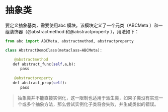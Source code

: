 # 抽象类

要定义抽象基类，需要使用abc 模块。该模块定义了一个元类（ABCMeta ）和一组装饰器（@abstractmethod 和@abstractproperty ），用法如下：

```py
from abc import ABCMeta, abstractmethod, abstractproperty

class AbstractDemoClass(metaclass=ABCMeta):

    @abstractmethod
　　def abstract_func(self,a,b):
　　　　pass
　　
    @abstractproperty
　　def abstract_prop(self):
　　　　pass
```

> 抽象类并不能直接实例化，这一限制也适用于派生类，如果子类没有实现一个或多个抽象方法，那么尝试实例化子类将会失败，并生成类似的错误。